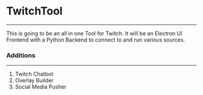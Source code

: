 # TwitchTool
----

This is going to be an all in one Tool for Twitch.  It will be an Electron UI Frontend with a Python Backend to connect to and run various sources.

### Additions
----
1. Twitch Chatbot
2. Overlay Builder
3. Social Media Pusher
